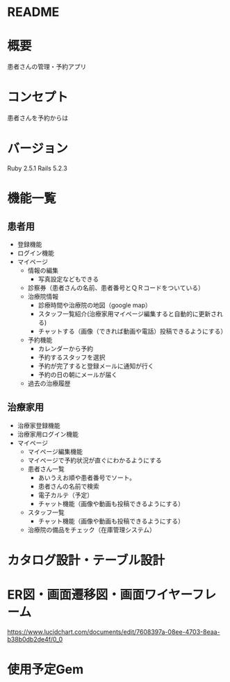 # README
#
# 概要
患者さんの管理・予約アプリ
# コンセプト
患者さんを予約からは
# バージョン
Ruby 2.5.1 Rails 5.2.3
# 機能一覧
  ## 患者用 
  - 登録機能
  - ログイン機能
  - マイページ
    - 情報の編集
      - 写真設定などもできる
    - 診察券（患者さんの名前、患者番号とＱＲコードをついている）
    - 治療院情報
      - 診療時間や治療院の地図（google map）
      - スタッフ一覧紹介(治療家用マイページ編集すると自動的に更新される)
      - チャットする（画像（できれば動画や電話）投稿できるようにする）
    - 予約機能
      - カレンダーから予約
      - 予約するスタッフを選択
      - 予約が完了すると登録メールに通知が行く
      - 予約の日の朝にメールが届く
    - 過去の治療履歴
  ## 治療家用
  - 治療家登録機能
  - 治療家用ログイン機能
  - マイページ
    - マイページ編集機能
    - マイページで予約状況が直ぐにわかるようにする
    - 患者さん一覧
      - あいうえお順や患者番号でソート。
      - 患者さんの名前で検索
      - 電子カルテ（予定）
      - チャット機能（画像や動画も投稿できるようにする）
    - スタッフ一覧
      - チャット機能（画像や動画も投稿できるようにする）
    - 治療院の備品をチェック（在庫管理システム）
  # カタログ設計・テーブル設計


  # ER図・画面遷移図・画面ワイヤーフレーム
  https://www.lucidchart.com/documents/edit/7608397a-08ee-4703-8eaa-b38b0db2de4f/0_0

  # 使用予定Gem
